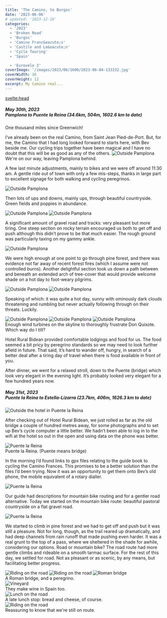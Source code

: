 ```yaml
---
title: 'The Camino, to Burgos'
date: '2023-06-06'
# updated: '2023-12-16'
categories:
  - '2023'
  - 'Broken Road'
  - 'Burgos'
  - 'Camino Franc&eacute;s'
  - 'Castile and Le&oacute;n'
  - 'Cycle Touring'
  - 'Spain'

  - 'Eurovelo 3'
coverImage: '/images/2023/06/1600/2023-06-04-133232.jpg'
coverWidth: 16
coverHeight: 12
excerpt: My Camino real...
---
```


<svelte:head>

<title>
Camino, to Burgos
</title>
</svelte:head>

<script>
	import Callout from '$lib/components/Callout.svelte'
</script>

<section class="card">
  <h5>
    May 30th, 2023
    <br /> Pamplona to Puente la Reina
    (34.6km, 504m, 1602.6 km to date)
  </h5>
  <p>One thousand miles since Greenwich!</p>
  <Callout>I’ve already been on the real Camino, from Saint Jean Pied-de-Port. But, for me, the Camino that I had long looked forward to starts here, with Bev beside me. Our cycling trips together have been magical and I have no doubt that this will be as good as any of the others.</Callout>
  <img alt="Outside Pamplona" src="/images/2023/05/1600/2023-05-30-124434.jpg" />
  <div class="caption">We're on our way, leaving Pamplona behind.</div>
  <p>A few last minute adjustments, mainly to bikes and we were off around 11:30 am. A gentle ride out of town with only a few mis-steps, thanks in large part to excellent signage for both walking and cycling peregrinos.</p>
  <img alt="Outside Pamplona" src="/images/2023/05/1600/2023-05-30-130243.jpg" />
  <p>Then lots of ups and downs, mainly ups, through beautiful countryside. Green fields and poppies in abundance.</p>
  <img alt="Outside Pamplona" src="/images/2023/05/1600/2023-05-30-141842.jpg" />
  <img alt="Outside Pamplona" src="/images/2023/05/1600/2023-05-30-145240.jpg" />
  <p>A significant amount of gravel road and tracks: very pleasant but more tiring. One steep section on rocky terrain encouraged us both to get off and push although this didn’t prove to be that much easier. The rough ground was particularly taxing on my gammy ankle.</p>
  <img alt="Outside Pamplona" src="/images/2023/05/1600/2023-05-30-150941.jpg" />
  <p>We were high enough at one point to go through pine forest, and there was evidence not far away of recent forest fires (which I assume were not controlled burns). Another delightful section took us down a path between and beneath an extended arch of tree-cover that would provide welcome shade on a hot day to foot-weary pilgrims.</p>
  <img alt="Outside Pamplona" src="/images/2023/05/1600/2023-05-30-152427.jpg" /> 
  <img alt="Outside Pamplona" src="/images/2023/05/1600/2023-05-30-152453.jpg" /> 
  
  <p>Speaking of which: it was quite a hot day, sunny with ominously dark clouds threatening and rumbling but never actually following through on their threats. Luckily.</p>
  <img alt="Outside Pamplona" src="/images/2023/05/1600/2023-05-30-161415.jpg" />
  <img alt="Outside Pamplona" src="/images/2023/05/1600/2023-05-30-162728.jpg" />
  <img alt="Outside Pamplona" src="/images/2023/05/1600/2023-05-30-162748.jpg" />
  <div class="caption">Enough wind turbines on the skyline to thoroughly frustrate Don Quixote. Which way do I tilt?</div>
  <p>Hotel Rural Bidean provided comfortable lodgings and food for us. The food seemed a bit pricy by peregrino standards so we may need to look further afield in future. That said, it’s hard to wander off, hungry, in search of a better deal after a tiring day of travel when there is food available in front of you.</p>
  <p>After dinner, we went for a relaxed stroll, down to the Puente (bridge) which look very elegant in the evening light. It’s probably looked very elegant for a few hundred years now.</p>   
</section>

<section class="card">
  <h5>
    May 31st, 2023
    <br /> Puente la Reina to Estella-Lizarra
    (23.7km, 406m, 1626.3 km to date)
  </h5>
  <img alt="Outside the hotel in Puente la Reina" src="/images/2023/05/1600/2023-05-31-101413.jpg" />
  <p>After checking out of Hotel Rural Bidean, we just rolled as far as the old bridge a couple of hundred metres away, for some photographs and to set up Bev’s cycle computer a little better. We hadn’t been able to log in to the wifi at the hotel so out in the open and using data on the phone was better.</p>
  <img alt="Puente la Reina" src="/images/2023/05/1600/2023-05-31-102835.jpg" />
  <div class="caption">Puente la Reina. (Puente means bridge)</div>
  <p>In the morning I’d found links to gpx files relating to the guide book to cycling the Camino Frances. This promises to be a better solution than the files I’d been trying. Now it was an opportunity to get them onto Bev’s old phone, the mobile equivalent of a rotary dialler.</p>
  <img alt="Puente la Reina" src="/images/2023/05/1600/2023-05-31-104145.jpg" />
  <p>Our guide had descriptions for mountain bike routing and for a gentler road alternative. Today we started on the mountain bike route: beautiful pastoral countryside on a flat gravel road. </p>
  <img alt="Puente la Reina" src="/images/2023/05/1600/2023-05-31-105559.jpg" />
  <p>We started to climb in pine forest and we had to get off and push but it was still a pleasure. Not for long, though, as the trail reared up dramatically, and had deep channels from rain runoff that made pushing even harder. It was a real grunt to the top of a pass, where we sheltered in the shade for awhile, considering our options. Road or mountain bike? The road route had more gentle climbs and rideable on a smooth tarmac surface. For the rest of this day, we settled for road. Not as pleasant or as scenic, by any means, but facilitating better progress.</p>
  <img alt="Riding on the road" src="/images/2023/05/1600/2023-05-31-131257.jpg" />
  <img alt="Riding on the road" src="/images/2023/05/1600/2023-05-31-131824.jpg" />
  <img alt="Roman bridge" src="/images/2023/05/1600/2023-05-31-135941.jpg" />
  <div class="caption">A Roman bridge, and a peregrino.</div>
  <img alt="Vineyard" src="/images/2023/05/1600/2023-05-31-150843.jpg" />
  <div class="caption">They make wine in Spain too.</div>
  <img alt="Lunch on the road" src="/images/2023/05/1600/2023-05-31-151445.jpg" />
  <div class="caption">A late lunch stop: bread and cheese, of course.</div>
  <img alt="Riding on the road" src="/images/2023/05/1600/2023-05-31-163037.jpg" />
  <div class="caption">Reassuring to know that we're still on route.</div>
</section>
